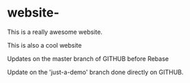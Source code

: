 # website-

This is a really awesome website. 

This is also a cool website

Updates on the master branch of GITHUB before Rebase

Update on the 'just-a-demo' branch done directly on GITHUB. 
